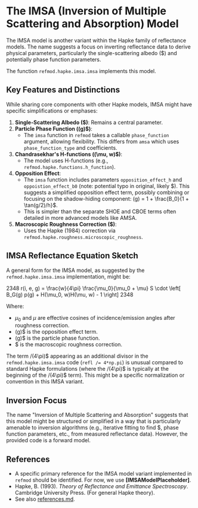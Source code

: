 # The IMSA (Inversion of Multiple Scattering and Absorption) Model

The IMSA model is another variant within the Hapke family of reflectance models. The name suggests a focus on inverting reflectance data to derive physical parameters, particularly the single-scattering albedo ($) and potentially phase function parameters.

The function `refmod.hapke.imsa.imsa` implements this model.

## Key Features and Distinctions

While sharing core components with other Hapke models, IMSA might have specific simplifications or emphases:

1.  **Single-Scattering Albedo ($)**: Remains a central parameter.
2.  **Particle Phase Function ((g)$)**:
    - The `imsa` function in `refmod` takes a callable `phase_function` argument, allowing flexibility. This differs from `amsa` which uses `phase_function_type` and coefficients.
3.  **Chandrasekhar's H-functions ((\mu, w)$)**:
    - The model uses H-functions (e.g., `refmod.hapke.functions.h_function`).
4.  **Opposition Effect**:
    - The `imsa` function includes parameters `opposition_effect_h` and `oppoistion_effect_b0` (note: potential typo in original, likely $). This suggests a simplified opposition effect term, possibly combining or focusing on the shadow-hiding component:
      (g) = 1 + \frac{B_0}{1 + \tan(g/2)/h}$.
    - This is simpler than the separate SHOE and CBOE terms often detailed in more advanced models like AMSA.
5.  **Macroscopic Roughness Correction ($)**:
    - Uses the Hapke (1984) correction via `refmod.hapke.roughness.microscopic_roughness`.

## IMSA Reflectance Equation Sketch

A general form for the IMSA model, as suggested by the `refmod.hapke.imsa.imsa` implementation, might be:

2348 r(i, e, g) = \frac{w}{4\pi} \frac{\mu_0}{\mu_0 + \mu} S \cdot \left[ B_G(g) p(g) + H(\mu_0, w)H(\mu, w) - 1 \right] 2348

Where:
-   $\mu_0$ and $\mu$ are effective cosines of incidence/emission angles after roughness correction.
-   (g)$ is the opposition effect term.
-   (g)$ is the particle phase function.
-   $ is the macroscopic roughness correction.

The term /(4\pi)$ appearing as an additional divisor in the `refmod.hapke.imsa.imsa` code (`refl /= 4*np.pi`) is unusual compared to standard Hapke formulations (where the /(4\pi)$ is typically at the beginning of the /(4\pi)$ term). This might be a specific normalization or convention in this IMSA variant.

## Inversion Focus

The name "Inversion of Multiple Scattering and Absorption" suggests that this model might be structured or simplified in a way that is particularly amenable to inversion algorithms (e.g., iterative fitting to find $, phase function parameters, etc., from measured reflectance data). However, the provided code is a forward model.

## References

-   A specific primary reference for the IMSA model variant implemented in `refmod` should be identified. For now, we use **[IMSAModelPlaceholder]**.
-   Hapke, B. (1993). *Theory of Reflectance and Emittance Spectroscopy*. Cambridge University Press. (For general Hapke theory).
-   See also [references.md](references.md).
